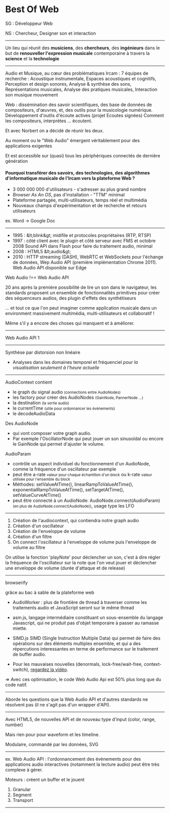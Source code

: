 # Best Of Web


SG : Développeur Web

NS : Chercheur, Designer son et interaction

---

Un lieu qui réunit des **musiciens**, des **chercheurs**, des **ingénieurs**
dans le but de **renouveller l'expression musicale** contemporaine
à travers la **science** et la **technologie**

---

Audio et Musique, au cœur des problématiques Ircam : 7 équipes de recherche : Acoustique instrumentale, Espaces acoustiques et cognitifs, Perception et design sonores, Analyse & synthèse des sons, Représentations musicales, Analyse des pratiques musicales, Interaction son musique mouvement

Web : dissémination des savoir scientifiques, des base de données de compositeurs, d'œuvres, et, des outils pour la musicologie numérique.
Développement d'outils d'écoute actives (projet Ecoutes signées)
Comment les compositeurs, interprètes ... écoutent.

Et avec Norbert on a décidé de réunir les deux.

Au moment ou le "Web Audio" émergent véritablement pour des applications exigentes

Et est accessible sur (quasi) tous les périphériques connectés de dernière génération

#### Pourquoi transférer des savoirs, des technologies, des algorithmes d'informatique musicale de l'Ircam vers la plateforme Web ?

* 3 000 000 000 d'utilisateurs - s'adresser au plus grand nombre
* *Browser As An OS*, pas d'installation - "TTM" minimal
* Plateforme partagée, multi-utilisateurs, temps réel et multimédia
* Nouveaux champs d'expérimentation et de recherche et retours utilisateurs

ex. Word → Google Doc

---

* 1995 : &amp;lt;blink&amp;gt; midifile et protocoles propriétaires (RTP, RTSP)
* 1997 : côté client avec le plugin et côté serveur avec FMS et octobre 2008 Sound API dans Flash pour faire du traitement audio, minimal
* 2008 : HTML5 &amp;lt;audio&amp;gt;
* 2010 : HTTP streaming (DASH), WebRTC et WebSockets pour l'échange de données, Wep Audio API (première implémentation Chrome 2011). Web Audio API disponible sur Edge

Web Audio !== Web Audio API

20 ans après la première possibilité de lire un son dans le navigateur, les standards proposent un ensemble de fonctionnalités primitives pour créer des séquenceurs audios, des plugin d'effets des synthétiseurs

... et tout ce que l'on peut imaginer comme application musicale dans un environment massivement multimédia, multi-utilisateurs et collaboratif !

Même s'il y a encore des choses qui manquent et à améliorer.

---

Web Audio API 1

---

Synthèse par distorsion non linéaire

* Analyses dans les domaines temporel et fréquenciel *pour la visualisation seulement à l'heure actuelle*

---

AudioContext contient
* le graph du signal audio <small>(connections entre AudioNodes)</small>
* les factory pour créer des AudioNodes <small>(GainNode, PannerNode ...)</small>
* la destination <small>(la sortie audio)</small>
* le currentTime <small>(utile pour ordonnancer les évènements)</small>
* le decodeAudioData

Des AudioNode
* qui vont composer votre graph audio.
* Par exemple l'OscillatorNode qui peut jouer un son sinusoïdal ou encore le GainNode qui permet d'ajuster le volume.

AudioParam
* contrôle un aspect individuel du fonctionnement d'un AudioNode, comme la fréquence d'un oscillateur par exemple
* peut être a-rate <small>valeur pour chaque échantillon d'un block</small> ou k-rate <small>valeur utilisée pour l'ensemble du block</small>
* Méthodes: setValueAtTime(), linearRampToValueAtTime(), exponentialRampToValueAtTime(), setTargetAtTime(), setValueCurveAtTime()
* peut être connecté à un AudioNode: AudioNode.connect(AudioParam) <small>(en plus de AudioNode.connect(AudioNode))</small>, usage type les LFO

---

1. Création de l'audiocontext, qui contiendra notre graph audio
2. Création d'un oscillateur
3. Création de l'enveloppe de volume
4. Création d'un filtre
5. On connect l'oscillateur à l'enveloppe de volume puis l'enveloppe de volume au filtre

On utilise la fonction 'playNote' pour déclencher un son, c'est à dire régler la fréquence de l'oscillateur sur la note que l'on veut jouer et déclencher une enveloppe de volume (durée d'attaque et de release)

---


browserify

grâce au bac à sable de la plateforme web

* AudioWorker : plus de frontière de thread à traverser comme les traitements audio et JavaScript seront sur le même thread
* asm.js, langage intermédiaire constituant un sous-ensemble du langage Javascript, qui ne produit pas d'objet temporaire à passer au ramasse miette.
* SIMD.js SIMD (Single Instruction Multiple Data) qui permet de faire des opérations sur des éléments multiples ensemble, et qui a des répercutions interessantes en terme de performance sur le traitement de buffer audio.

* Pour les mauvaises nouvelles (denormals, lock-free/wait-free, context-switch), [regardez la vidéo](http://medias.ircam.fr/x2af2f6).

=> Avec ces optimisation, le code Web Audio Api est 50% plus long que du code natif.

---


Aborde les questions que la Web Audio API et d'autres standards ne résolvent pas (il ne s'agit pas d'un wrapper d'API).

---


Avec HTML5, de nouvelles API et de nouveau type d'input (color, range, number)

Mais rien pour pour waveform et les timeline.

Modulaire, commandé par les données, SVG

---

ex. Web Audio API : l'ordonnancement des évènements pour des applications
 audio interactives (notamment la lecture audio) peut être très complexe à gérer.

Moteurs : créent un buffer et le jouent

1. Granular
2. Segment
3. Transport

---
